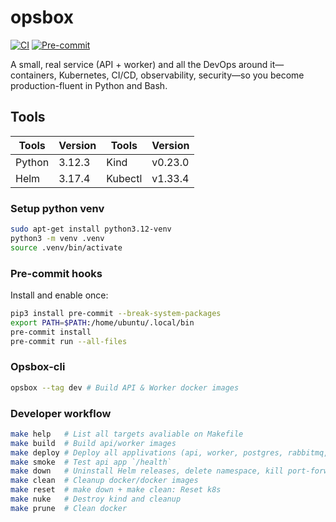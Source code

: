 # opsbox
[![CI](https://github.com/kieukhang185/opsbox/actions/workflows/ci.yaml/badge.svg?branch=main)](https://github.com/kieukhang185/opsbox/actions/workflows/ci.yaml)
[![Pre-commit](https://github.com/kieukhang185/opsbox/actions/workflows/pre-commit.yaml/badge.svg?branch=main)](https://github.com/kieukhang185/opsbox/actions/workflows/pre-commit.yaml)

A small, real service (API + worker) and all the DevOps around it—containers, Kubernetes, CI/CD, observability, security—so you become production-fluent in Python and Bash.

## Tools
|      Tools    |    Version    |      Tools    |    Version    |
| ------------- | ------------- | ------------- | ------------- |
|    Python     |     3.12.3    |      Kind     |    v0.23.0    |
|     Helm      |     3.17.4    |     Kubectl   |    v1.33.4    |

### Setup python venv
```bash
sudo apt-get install python3.12-venv
python3 -m venv .venv
source .venv/bin/activate
```

### Pre-commit hooks
Install and enable once:

```bash
pip3 install pre-commit --break-system-packages
export PATH=$PATH:/home/ubuntu/.local/bin
pre-commit install
pre-commit run --all-files
```

### Opsbox-cli
```bash
opsbox --tag dev # Build API & Worker docker images
```


### Developer workflow
```bash
make help   # List all targets avaliable on Makefile
make build  # Build api/worker images
make deploy # Deploy all applivations (api, worker, postgres, rabbitmq,...)
make smoke  # Test api app `/health`
make down   # Uninstall Helm releases, delete namespace, kill port-forward
make clean  # Cleanup docker/docker images
make reset  # make down + make clean: Reset k8s
make nuke   # Destroy kind and cleanup
make prune  # Clean docker
```
